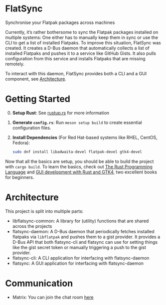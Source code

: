 # FlatSync

Synchronise your Flatpak packages across machines

Currently, it’s rather bothersome to sync the Flatpak packages installed on multiple systems: One either has to manually keep them in sync or use the CLI to get a list of installed Flatpaks. To improve this situation, FlatSync was created. It creates a D-Bus daemon that automatically collects a list of installed Flatpaks and pushes it to a service like GitHub Gists. It also pulls configuration from this service and installs Flatpaks that are missing remotely.

To interact with this daemon, FlatSync provides both a CLI and a GUI component, see [Architecture](#architecture).

# Getting Started

0. **Setup Rust**: See [rustup.rs](https://rustup.rs) for more information

1. **Generate `config.rs`**: Run `meson setup build` to create essential configuration files.

2. **Install Dependencies** (For Red Hat-based systems like RHEL, CentOS, Fedora):

   ```bash
   sudo dnf install libadwaita-devel flatpak-devel gtk4-devel
    ```

Now that all the basics are setup, you should be able to build the project with `cargo build`. To learn the basics, check out [The Rust Programming Language](https://doc.rust-lang.org/book/) and [GUI development with Rust and GTK4](https://gtk-rs.org/gtk4-rs/stable/latest/book/), two excellent books for beginners.

# Architecture

This project is split into multiple parts:

* libflatsync-common: A library for (utility) functions that are shared across the projects
* flatsync-daemon: A D-Bus daemon that periodically fetches installed flatpaks via `libflatpak` and pushes them to a gist provider. It provides a D-Bus API that both flatsync-cli and flatsync can use for setting things like the gist secret token or manually triggering a push to the gist provider.
* flatsync-cli: A CLI application for interfacing with flatsync-daemon
* flatsync: A GUI application for interfacing with flatsync-daemon

# Communication

* Matrix: You can join the chat room [here](https://matrix.to/#/#flatsync:gnome.org)
